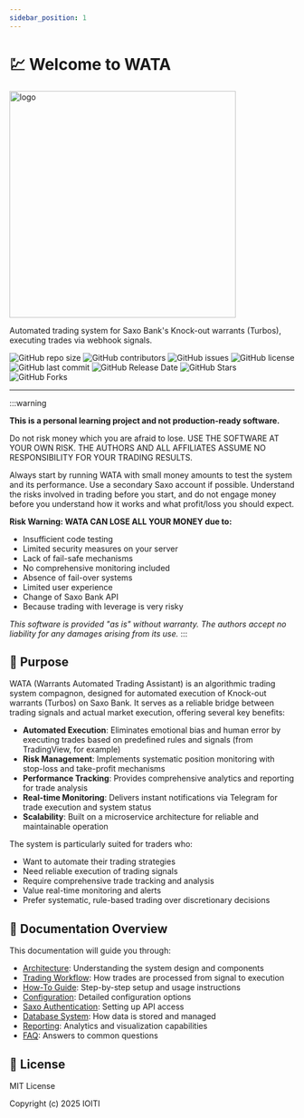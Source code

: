 ```yaml
---
sidebar_position: 1
---
```

# 💹 Welcome to WATA 

<img src="/wata-docs/img/wata_header.png" alt="logo" width="400" />

Automated trading system for Saxo Bank's Knock-out warrants (Turbos), executing trades via webhook signals.

![GitHub repo size](https://img.shields.io/github/repo-size/IOITI/wata?style=flat-square)
![GitHub contributors](https://img.shields.io/github/contributors/IOITI/wata?style=flat-square)
![GitHub issues](https://img.shields.io/github/issues/IOITI/wata?style=flat-square)
![GitHub license](https://img.shields.io/github/license/IOITI/wata?style=flat-square)
![GitHub last commit](https://img.shields.io/github/last-commit/IOITI/wata?style=flat-square)
![GitHub Release Date](https://img.shields.io/github/release-date/IOITI/wata?style=flat-square)
![GitHub Stars](https://img.shields.io/github/stars/IOITI/wata?style=social) 
![GitHub Forks](https://img.shields.io/github/forks/IOITI/wata?style=social)

---

:::warning

**This is a personal learning project and not production-ready software.**

 Do not risk money which you are afraid to lose. USE THE SOFTWARE AT YOUR OWN RISK. THE AUTHORS AND ALL AFFILIATES ASSUME NO RESPONSIBILITY FOR YOUR TRADING RESULTS.

Always start by running WATA with small money amounts to test the system and its performance. Use a secondary Saxo account if possible. Understand the risks involved in trading before you start, and do not engage money before you understand how it works and what profit/loss you should expect.

**Risk Warning: WATA CAN LOSE ALL YOUR MONEY due to:**
- Insufficient code testing
- Limited security measures on your server
- Lack of fail-safe mechanisms
- No comprehensive monitoring included
- Absence of fail-over systems
- Limited user experience
- Change of Saxo Bank API
- Because trading with leverage is very risky

*This software is provided "as is" without warranty. The authors accept no liability for any damages arising from its use.*
:::

## 🎯 Purpose

WATA (Warrants Automated Trading Assistant) is an algorithmic trading system compagnon, designed for automated execution of Knock-out warrants (Turbos) on Saxo Bank. It serves as a reliable bridge between trading signals and actual market execution, offering several key benefits:

- **Automated Execution**: Eliminates emotional bias and human error by executing trades based on predefined rules and signals (from TradingView, for example)
- **Risk Management**: Implements systematic position monitoring with stop-loss and take-profit mechanisms
- **Performance Tracking**: Provides comprehensive analytics and reporting for trade analysis
- **Real-time Monitoring**: Delivers instant notifications via Telegram for trade execution and system status
- **Scalability**: Built on a microservice architecture for reliable and maintainable operation

The system is particularly suited for traders who:
- Want to automate their trading strategies
- Need reliable execution of trading signals
- Require comprehensive trade tracking and analysis
- Value real-time monitoring and alerts
- Prefer systematic, rule-based trading over discretionary decisions

## 📖 Documentation Overview

This documentation will guide you through:

- [Architecture](architecture): Understanding the system design and components
- [Trading Workflow](trading-workflow): How trades are processed from signal to execution
- [How-To Guide](how-to): Step-by-step setup and usage instructions
- [Configuration](configuration): Detailed configuration options
- [Saxo Authentication](saxo-authentication): Setting up API access
- [Database System](database): How data is stored and managed
- [Reporting](reporting): Analytics and visualization capabilities
- [FAQ](faq): Answers to common questions

## 📄 License

MIT License

Copyright (c) 2025 IOITI
